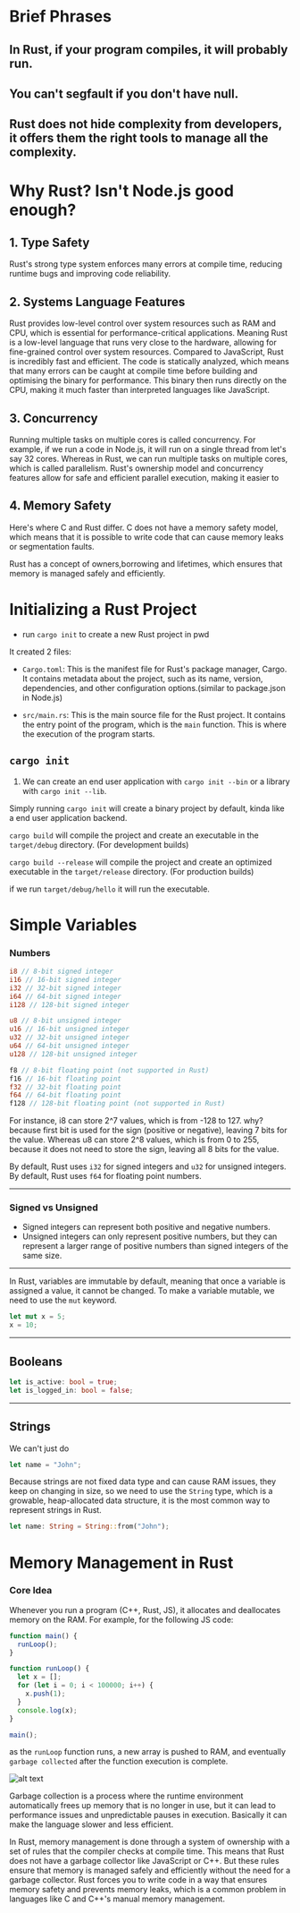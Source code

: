 # Brief Phrases

## In Rust, if your program compiles, it will probably run.

## You can't segfault if you don't have null.

## Rust does not hide complexity from developers, it offers them the right tools to manage all the complexity.

# Why Rust? Isn't Node.js good enough?

## 1. Type Safety
Rust's strong type system enforces many errors at compile time, reducing runtime bugs and improving code reliability.

## 2. Systems Language Features
Rust provides low-level control over system resources such as RAM and CPU, which is essential for performance-critical applications. 
Meaning Rust is a low-level language that runs very close to the hardware, allowing for fine-grained control over system resources.
Compared to JavaScript, Rust is incredibly fast and efficient.
The code is statically analyzed, which means that many errors can be caught at compile time before building and optimising the binary for performance. This binary then runs directly on the CPU, making it much faster than interpreted languages like JavaScript.


## 3. Concurrency
Running multiple tasks on multiple cores is called concurrency. For example, if we run a code in Node.js, it will run on a single thread from let's say 32 cores.
Whereas in Rust, we can run multiple tasks on multiple cores, which is called parallelism.
Rust's ownership model and concurrency features allow for safe and efficient parallel execution, making it easier to

## 4. Memory Safety
Here's where C and Rust differ. C does not have a memory safety model, which means that it is possible to write code that can cause memory leaks or segmentation faults.

Rust has a concept of owners,borrowing and lifetimes, which ensures that memory is managed safely and efficiently.



# Initializing a Rust Project
- run `cargo init` to create a new Rust project in pwd

It created 2 files:
- `Cargo.toml`: This is the manifest file for Rust's package manager, Cargo. It contains metadata about the project, such as its name, version, dependencies, and other configuration options.(similar to package.json in Node.js)

- `src/main.rs`: This is the main source file for the Rust project. It contains the entry point of the program, which is the `main` function. This is where the execution of the program starts.


## `cargo init` 

1. We can create an end user application with `cargo init --bin` or a library with `cargo init --lib`.

Simply running `cargo init` will create a binary project by default, kinda like a end user application backend.


`cargo build` will compile the project and create an executable in the `target/debug` directory. (For development builds)

`cargo build --release` will compile the project and create an optimized executable in the `target/release` directory. (For production builds)

if we run `target/debug/hello` it will run the executable.

# Simple Variables

### Numbers

```rust
i8 // 8-bit signed integer
i16 // 16-bit signed integer
i32 // 32-bit signed integer
i64 // 64-bit signed integer
i128 // 128-bit signed integer

u8 // 8-bit unsigned integer
u16 // 16-bit unsigned integer
u32 // 32-bit unsigned integer
u64 // 64-bit unsigned integer
u128 // 128-bit unsigned integer

f8 // 8-bit floating point (not supported in Rust)
f16 // 16-bit floating point
f32 // 32-bit floating point
f64 // 64-bit floating point
f128 // 128-bit floating point (not supported in Rust)


```

For instance, i8 can store 2^7 values, which is from -128 to 127. why? because first bit is used for the sign (positive or negative), leaving 7 bits for the value. Whereas u8 can store 2^8 values, which is from 0 to 255, because it does not need to store the sign, leaving all 8 bits for the value.

By default, Rust uses `i32` for signed integers and `u32` for unsigned integers.
By default, Rust uses `f64` for floating point numbers.

------------------------------------------------------------------------

### Signed vs Unsigned
- Signed integers can represent both positive and negative numbers.
- Unsigned integers can only represent positive numbers, but they can represent a larger range of positive numbers than signed integers of the same size.


-------------------------------------------------------------------------

In Rust, variables are immutable by default, meaning that once a variable is assigned a value, it cannot be changed. To make a variable mutable, we need to use the `mut` keyword.

```rust
let mut x = 5;
x = 10;
```


-------------------------------------------------------------------------

## Booleans
```rust
let is_active: bool = true;
let is_logged_in: bool = false;
```

-------------------------------------------------------------------------

## Strings
We can't just do
```rust
let name = "John";
```
Because strings are not fixed data type and can cause RAM issues, they keep on changing in size, so we need to use the `String` type, which is a growable, heap-allocated data structure, it is the most common way to represent strings in Rust.

```rust
let name: String = String::from("John");
```






# Memory Management in Rust

### Core Idea
Whenever you run a program (C++, Rust, JS), it allocates and deallocates memory on the RAM.
For example, for the following JS code:

```javascript
function main() {
  runLoop();
}

function runLoop() {
  let x = [];
  for (let i = 0; i < 100000; i++) {
    x.push(1);
  }
  console.log(x);
}

main();
```

as the ```runLoop``` function runs, a new array is pushed to RAM, and eventually ```garbage collected``` after the function execution is complete.

![alt text](https://www.notion.so/image/https%3A%2F%2Fprod-files-secure.s3.us-west-2.amazonaws.com%2F085e8ad8-528e-47d7-8922-a23dc4016453%2F3ef22272-00bb-4dad-9073-eb3c0c784cc0%2FScreenshot_2024-04-23_at_5.22.38_AM.png?table=block&id=014e5ce2-366d-441b-bccd-d5cb07f1516c&cache=v2)


Garbage collection is a process where the runtime environment automatically frees up memory that is no longer in use, but it can lead to performance issues and unpredictable pauses in execution. Basically it can make the language slower and less efficient.


In Rust, memory management is done through a system of ownership with a set of rules that the compiler checks at compile time. This means that Rust does not have a garbage collector like JavaScript or C++. But these rules ensure that memory is managed safely and efficiently without the need for a garbage collector.
Rust forces you to write code in a way that ensures memory safety and prevents memory leaks, which is a common problem in languages like C and C++'s manual memory management.